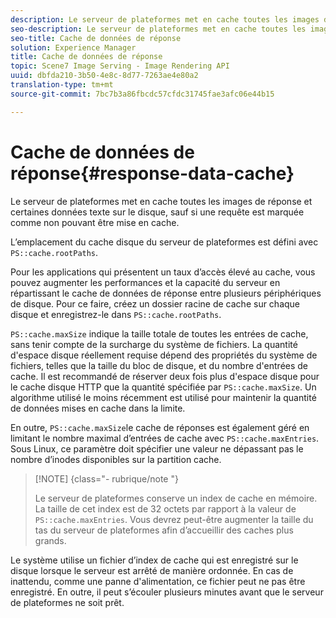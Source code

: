 ```yaml
---
description: Le serveur de plateformes met en cache toutes les images de réponse et certaines données texte sur le disque, sauf si une requête est marquée comme non pouvant être mise en cache.
seo-description: Le serveur de plateformes met en cache toutes les images de réponse et certaines données texte sur le disque, sauf si une requête est marquée comme non pouvant être mise en cache.
seo-title: Cache de données de réponse
solution: Experience Manager
title: Cache de données de réponse
topic: Scene7 Image Serving - Image Rendering API
uuid: dbfda210-3b50-4e8c-8d77-7263ae4e80a2
translation-type: tm+mt
source-git-commit: 7bc7b3a86fbcdc57cfdc31745fae3afc06e44b15

---
```



# Cache de données de réponse{#response-data-cache}

Le serveur de plateformes met en cache toutes les images de réponse et certaines données texte sur le disque, sauf si une requête est marquée comme non pouvant être mise en cache.

L’emplacement du cache disque du serveur de plateformes est défini avec `PS::cache.rootPaths`.

Pour les applications qui présentent un taux d’accès élevé au cache, vous pouvez augmenter les performances et la capacité du serveur en répartissant le cache de données de réponse entre plusieurs périphériques de disque. Pour ce faire, créez un dossier racine de cache sur chaque disque et enregistrez-le dans `PS::cache.rootPaths`.

`PS::cache.maxSize` indique la taille totale de toutes les entrées de cache, sans tenir compte de la surcharge du système de fichiers. La quantité d&#39;espace disque réellement requise dépend des propriétés du système de fichiers, telles que la taille du bloc de disque, et du nombre d&#39;entrées de cache. Il est recommandé de réserver deux fois plus d&#39;espace disque pour le cache disque HTTP que la quantité spécifiée par `PS::cache.maxSize`. Un algorithme utilisé le moins récemment est utilisé pour maintenir la quantité de données mises en cache dans la limite.

En outre, `PS::cache.maxSize`le cache de réponses est également géré en limitant le nombre maximal d’entrées de cache avec `PS::cache.maxEntries`. Sous Linux, ce paramètre doit spécifier une valeur ne dépassant pas le nombre d’inodes disponibles sur la partition cache.

>[!NOTE] {class=&quot;- rubrique/note &quot;}
>
>Le serveur de plateformes conserve un index de cache en mémoire. La taille de cet index est de 32 octets par rapport à la valeur de `PS::cache.maxEntries`. Vous devrez peut-être augmenter la taille du tas du serveur de plateformes afin d’accueillir des caches plus grands.

Le système utilise un fichier d’index de cache qui est enregistré sur le disque lorsque le serveur est arrêté de manière ordonnée. En cas de  inattendu, comme une panne d&#39;alimentation, ce fichier peut ne pas être enregistré. En outre, il peut s’écouler plusieurs minutes avant que le serveur de plateformes ne soit prêt.
